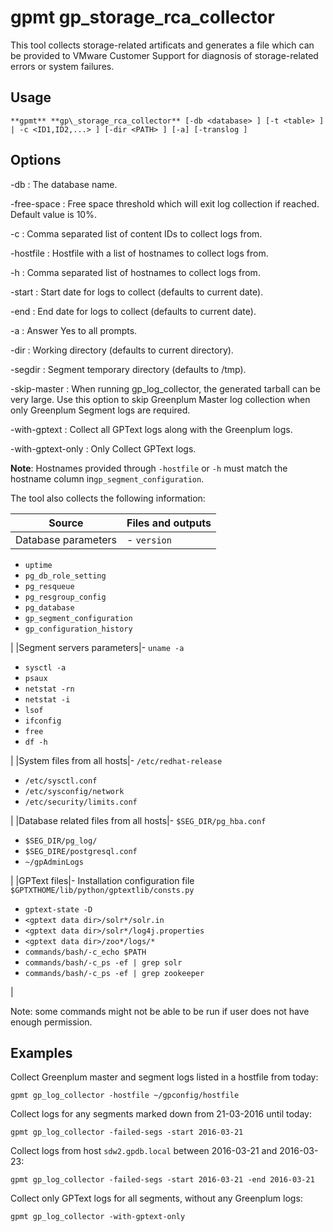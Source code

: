 # gpmt gp_storage_rca_collector 

This tool collects storage-related artificats and generates a file which can be provided to VMware Customer Support for diagnosis of storage-related errors or system failures.

## <a id="usage"></a>Usage 

```
**gpmt** **gp\_storage_rca_collector** [-db <database> ] [-t <table> ] | -c <ID1,ID2,...> ] [-dir <PATH> ] [-a] [-translog ]
```

## <a id="opts"></a>Options 

-db
:   The database name.

-free-space
:   Free space threshold which will exit log collection if reached. Default value is 10%.

-c
:   Comma separated list of content IDs to collect logs from.

-hostfile
:   Hostfile with a list of hostnames to collect logs from.

-h
:   Comma separated list of hostnames to collect logs from.

-start
:   Start date for logs to collect \(defaults to current date\).

-end
:   End date for logs to collect \(defaults to current date\).

-a
:   Answer Yes to all prompts.

-dir
:   Working directory \(defaults to current directory\).

-segdir
:   Segment temporary directory \(defaults to /tmp\).

-skip-master
:   When running gp\_log\_collector, the generated tarball can be very large. Use this option to skip Greenplum Master log collection when only Greenplum Segment logs are required.

-with-gptext
:   Collect all GPText logs along with the Greenplum logs.

-with-gptext-only
:   Only Collect GPText logs.

**Note**: Hostnames provided through `-hostfile` or `-h` must match the hostname column in`gp_segment_configuration`.

The tool also collects the following information:

|Source|Files and outputs|
|------|-----------------|
|Database parameters|-   `version`
-   `uptime`
-   `pg_db_role_setting`
-   `pg_resqueue`
-   `pg_resgroup_config`
-   `pg_database`
-   `gp_segment_configuration`
-   `gp_configuration_history`

|
|Segment servers parameters|-   `uname -a`
-   `sysctl -a`
-   `psaux`
-   `netstat -rn`
-   `netstat -i`
-   `lsof`
-   `ifconfig`
-   `free`
-   `df -h`

|
|System files from all hosts|-   `/etc/redhat-release`
-   `/etc/sysctl.conf`
-   `/etc/sysconfig/network`
-   `/etc/security/limits.conf`

|
|Database related files from all hosts|-   `$SEG_DIR/pg_hba.conf`
-   `$SEG_DIR/pg_log/`
-   `$SEG_DIRE/postgresql.conf`
-   `~/gpAdminLogs`

|
|GPText files|-   Installation configuration file `$GPTXTHOME/lib/python/gptextlib/consts.py`
-   `gptext-state -D`
-   `<gptext data dir>/solr*/solr.in`
-   `<gptext data dir>/solr*/log4j.properties`
-   `<gptext data dir>/zoo*/logs/*`
-   `commands/bash/-c_echo $PATH`
-   `commands/bash/-c_ps -ef | grep solr`
-   `commands/bash/-c_ps -ef | grep zookeeper`

|

Note: some commands might not be able to be run if user does not have enough permission.

## <a id="exs"></a>Examples 

Collect Greenplum master and segment logs listed in a hostfile from today:

```
gpmt gp_log_collector -hostfile ~/gpconfig/hostfile
```

Collect logs for any segments marked down from 21-03-2016 until today:

```
gpmt gp_log_collector -failed-segs -start 2016-03-21
```

Collect logs from host `sdw2.gpdb.local` between 2016-03-21 and 2016-03-23:

```
gpmt gp_log_collector -failed-segs -start 2016-03-21 -end 2016-03-21
```

Collect only GPText logs for all segments, without any Greenplum logs:

```
gpmt gp_log_collector -with-gptext-only
```

